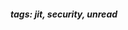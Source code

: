 <!-- Please prefix the notes with the date as in [22/12/2020] -->

##### tags: jit, security, unread